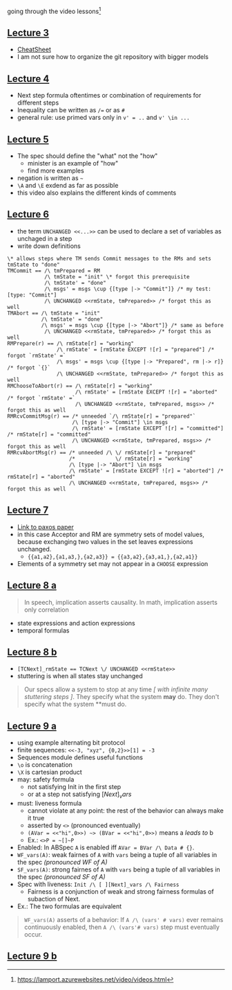 
going through the video lessons[^1]

## [Lecture 3](https://lamport.azurewebsites.net/video/video3.html)

- [CheatSheet](https://lamport.azurewebsites.net/tla/summary-standalone.pdf)
- I am not sure how to organize the git repository with bigger models

## [Lecture 4](https://lamport.azurewebsites.net/video/video4.html)

- Next step formula oftentimes or combination of requirements for different steps
- Inequality can be written as `/=` or as `#`
- general rule: use primed vars only in `v' = ..` and `v' \in ...`

## [Lecture 5](https://lamport.azurewebsites.net/video/video5.html)

- The spec should define the "what" not the "how"
  - minister is an example of "how"
  - find more examples
- negation is written as `~`
- `\A` and `\E` exdend as far as possible
- this video also explains the different kinds of comments

## [Lecture 6](https://lamport.azurewebsites.net/video/video6.html)

- the term  `UNCHANGED <<...>>` can be used to declare a set of variables as
  unchaged in a step
- write down definitions

```tla
\* allows steps where TM sends Commit messages to the RMs and sets tmState to "done"
TMCommit == /\ tmPrepared = RM
            /\ tmState = "init" \* forgot this prerequisite
            /\ tmState' = "done"
            /\ msgs' = msgs \cup {[type |-> "Commit"]} /* my test: [type: "Commit"]
            /\ UNCHANGED <<rmState, tmPrepared>> /* forgot this as well
TMAbort == /\ tmState = "init"
           /\ tmState' = "done"
           /\ msgs' = msgs \cup {[type |-> "Abort"]} /* same as before
            /\ UNCHANGED <<rmState, tmPrepared>> /* forgot this as well
RMPrepare(r) == /\ rmState[r] = "working"
                /\ rmState' = [rmState EXCEPT ![r] = "prepared"] /* forgot `rmState' =`
                /\ msgs' = msgs \cup {[type |-> "Prepared", rm |-> r]} /* forgot `{}`
                /\ UNCHANGED <<rmState, tmPrepared>> /* forgot this as well
RMChooseToAbort(r) == /\ rmState[r] = "working"
                      /\ rmState' = [rmState EXCEPT ![r] = "aborted" /* forgot `rmState' =`
                      /\ UNCHANGED <<rmState, tmPrepared, msgs>> /* forgot this as well
RMRcvCommitMsg(r) == /* unneeded `/\ rmState[r] = "prepared"`
                     /\ [type |-> "Commit"] \in msgs
                     /\ rmState' = [rmState EXCEPT ![r] = "committed"] /* rmState[r] = "committed"
                     /\ UNCHANGED <<rmState, tmPrepared, msgs>> /* forgot this as well
RMRcvAbortMsg(r) == /* unneeded /\ \/ rmState[r] = "prepared"
                    /*             \/ rmState[r] = "working"
                    /\ [type |-> "Abort"] \in msgs
                    /\ rmState' = [rmState EXCEPT ![r] = "aborted"] /* rmState[r] = "aborted"
                    /\ UNCHANGED <<rmState, tmPrepared, msgs>> /* forgot this as well
```

## [Lecture 7](https://lamport.azurewebsites.net/video/video7.html)

- [Link to paxos paper](https://lamport.azurewebsites.net/video/consensus-on-transaction-commit.pdf)
- in this case Acceptor and RM are symmetry sets of model values, because
  exchanging two values in the set leaves expressions unchanged.
  - `{{a1,a2},{a1,a3,},{a2,a3}} = {{a3,a2},{a3,a1,},{a2,a1}}`
- Elements of a symmetry set may not appear in a `CHOOSE` expression

## [Lecture 8 a](https://lamport.azurewebsites.net/video/video8a.html)

> In speech, implication asserts causality. In math, implication asserts only correlation

- state expressions and action expressions
- temporal formulas

## [Lecture 8 b](https://lamport.azurewebsites.net/video/video8b.html)

- `[TCNext]_rmState == TCNext \/ UNCHANGED <<rmState>>`
- stuttering is when all states stay unchanged

> Our specs allow a system to stop at any time _[ with infinite many stuttering steps ]_.
> They specify what the system **may** do.
> They don't specify what the system **must do.

## [Lecture 9 a](https://lamport.azurewebsites.net/video/video9a.html)

- using example alternating bit protocol
- finite sequences: `<<-3, "xyz", {0,2}>>[1] = -3`
- Sequences module defines useful functions
- `\o` is concatenation
- `\X` is cartesian product
- may: safety formula
  - not satisfying Init in the first step 
  - or at a step not satisfying $[Next]_vars$
- must: liveness formula
  - cannot violate at any point: the rest of the behavior can always make it true
  - asserted by `<>` (pronounced eventually)
  - `(AVar = <<"hi",0>>) ~> (BVar = <<"hi",0>>)` means a _leads to_ b
  - Ex.: `<>P = ~[]~P`
- Enabled: In ABSpec `A` is enabled iff `AVar = BVar /\ Data # {}`.
- `WF_vars(A)`: weak fairnes of `A` with `vars` being a tuple of all variables
  in the spec _(pronounced WF of A)_
- `SF_vars(A)`: strong fairnes of `A` with `vars` being a tuple of all variables
  in the spec _(pronounced SF of A)_
- Spec with liveness: `Init /\ [ ][Next]_vars /\ Fairness`
  - Fairness is a conjunction of weak and strong fairness formulas of subaction of Next.
- Ex.: The two formulas are equivalent

> `WF_vars(A)` asserts of a behavior:
> If `A /\ (vars' # vars)` ever remains continuously enabled, then
> `A /\ (vars'# vars)` step must eventually occur.

## [Lecture 9 b](https://lamport.azurewebsites.net/video/video9b.html)



[^1]: https://lamport.azurewebsites.net/video/videos.html
